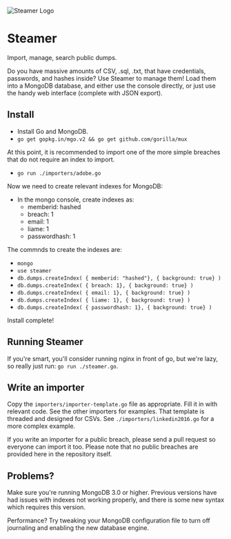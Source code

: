 ![Steamer Logo](https://i.imgur.com/FobEdvM.png)

Steamer
=======

Import, manage, search public dumps.

Do you have massive amounts of CSV, .sql, .txt, that have credentials, passwords, and hashes inside?
Use Steamer to manage them! Load them into a MongoDB database, and either use the console directly, or just use the handy web interface (complete with JSON export).

Install
-------

- Install Go and MongoDB.
- `go get gopkg.in/mgo.v2 && go get github.com/gorilla/mux`

At this point, it is recommended to import one of the more simple breaches that do not require an index to import.

- `go run ./importers/adobe.go`

Now we need to create relevant indexes for MongoDB:
- In the mongo console, create indexes as:
  - memberid: hashed
  - breach: 1
  - email: 1
  - liame: 1
  - passwordhash: 1
  
The commnds to create the indexes are:
- `mongo`
- `use steamer`
- `db.dumps.createIndex( { memberid: "hashed"}, { background: true} )`
- `db.dumps.createIndex( { breach: 1}, { background: true} )`
- `db.dumps.createIndex( { email: 1}, { background: true} )`
- `db.dumps.createIndex( { liame: 1}, { background: true} )`
- `db.dumps.createIndex( { passwordhash: 1}, { background: true} )`

Install complete!

Running Steamer
---------------

If you're smart, you'll consider running nginx in front of go, but we're lazy, so really just run:
`go run ./steamer.go`.

Write an importer
-----------------

Copy the `importers/importer-template.go` file as appropriate. Fill it in with relevant code. See the other importers for examples.
That template is threaded and designed for CSVs. See `./importers/linkedin2016.go` for a more complex example.

If you write an importer for a public breach, please send a pull request so everyone can import it too. Please note that no public breaches are provided here in the repository itself.

Problems?
---------

Make sure you're running MongoDB 3.0 or higher. Previous versions have had issues with indexes not working properly, and there is some new syntax which requires this version.

Performance? Try tweaking your MongoDB configuration file to turn off journaling and enabling the new database engine.
